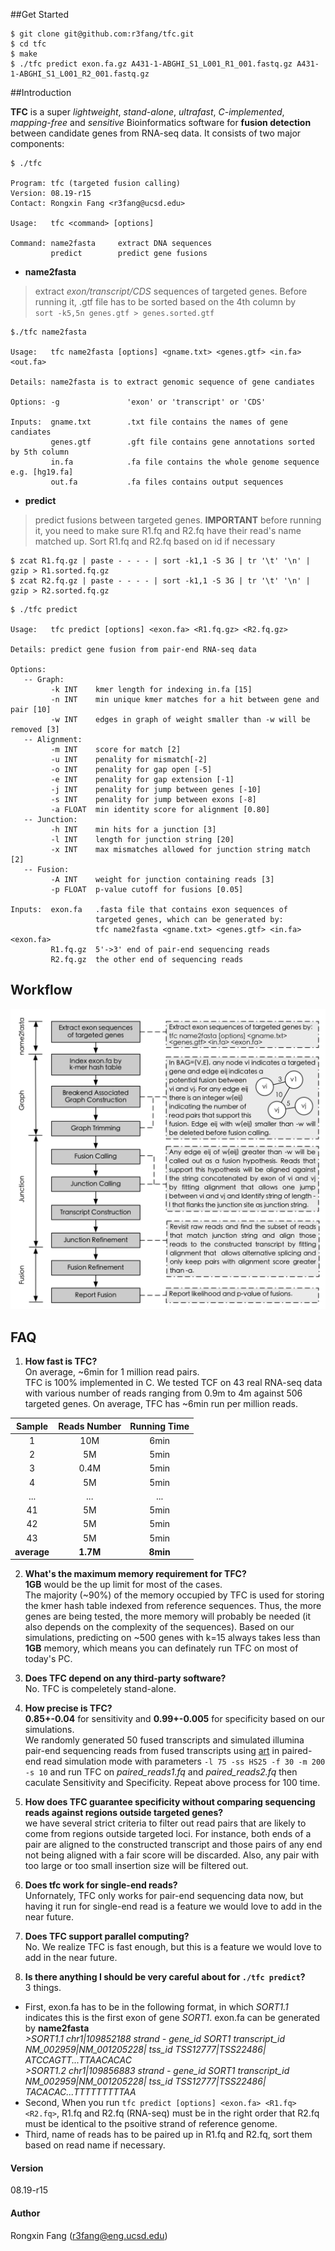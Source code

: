 ##Get Started

```
$ git clone git@github.com:r3fang/tfc.git
$ cd tfc
$ make
$ ./tfc predict exon.fa.gz A431-1-ABGHI_S1_L001_R1_001.fastq.gz A431-1-ABGHI_S1_L001_R2_001.fastq.gz
```

##Introduction

**TFC** is a super *lightweight*, *stand-alone*, *ultrafast*, *C-implemented*, *mapping-free* and *sensitive* Bioinformatics software for **fusion detection** between candidate genes from RNA-seq data. It consists of two major components:
 
```
$ ./tfc 

Program: tfc (targeted fusion calling)
Version: 08.19-r15
Contact: Rongxin Fang <r3fang@ucsd.edu>

Usage:   tfc <command> [options]

Command: name2fasta     extract DNA sequences
         predict        predict gene fusions
```

- **name2fasta** 
  
> extract *exon/transcript/CDS* sequences of targeted genes. Before running it, .gtf file has to be sorted based on the 4th column by  
`sort -k5,5n genes.gtf > genes.sorted.gtf`
 
```
$./tfc name2fasta

Usage:   tfc name2fasta [options] <gname.txt> <genes.gtf> <in.fa> <out.fa> 

Details: name2fasta is to extract genomic sequence of gene candiates

Options: -g               'exon' or 'transcript' or 'CDS' 

Inputs:  gname.txt        .txt file contains the names of gene candiates
         genes.gtf        .gft file contains gene annotations sorted by 5th column
         in.fa            .fa file contains the whole genome sequence e.g. [hg19.fa]
         out.fa           .fa files contains output sequences
```

- **predict** 
  
> predict fusions between targeted genes. **IMPORTANT** before running it, you need to make sure R1.fq and R2.fq have their read's name matched up. Sort R1.fq and R2.fq based on id if necessary 
```
$ zcat R1.fq.gz | paste - - - - | sort -k1,1 -S 3G | tr '\t' '\n' | gzip > R1.sorted.fq.gz
$ zcat R2.fq.gz | paste - - - - | sort -k1,1 -S 3G | tr '\t' '\n' | gzip > R2.sorted.fq.gz
```

```
$ ./tfc predict

Usage:   tfc predict [options] <exon.fa> <R1.fq.gz> <R2.fq.gz>

Details: predict gene fusion from pair-end RNA-seq data

Options:
   -- Graph:
         -k INT    kmer length for indexing in.fa [15]
         -n INT    min unique kmer matches for a hit between gene and pair [10]
         -w INT    edges in graph of weight smaller than -w will be removed [3]
   -- Alignment:
         -m INT    score for match [2]
         -u INT    penality for mismatch[-2]
         -o INT    penality for gap open [-5]
         -e INT    penality for gap extension [-1]
         -j INT    penality for jump between genes [-10]
         -s INT    penality for jump between exons [-8]
         -a FLOAT  min identity score for alignment [0.80]
   -- Junction:
         -h INT    min hits for a junction [3]
         -l INT    length for junction string [20]
         -x INT    max mismatches allowed for junction string match [2]
   -- Fusion:
         -A INT    weight for junction containing reads [3]
         -p FLOAT  p-value cutoff for fusions [0.05]

Inputs:  exon.fa   .fasta file that contains exon sequences of 
                   targeted genes, which can be generated by: 
                   tfc name2fasta <gname.txt> <genes.gtf> <in.fa> <exon.fa>  
         R1.fq.gz  5'->3' end of pair-end sequencing reads
         R2.fq.gz  the other end of sequencing reads
```
## Workflow

![workflow](https://github.com/r3fang/tfc/blob/master/img/workflow.jpg)

## FAQ

 1. **How fast is TFC?**     
 On average, ~6min for 1 million read pairs.     
 TFC is 100% implemented in C. We tested TCF on 43 real RNA-seq data with various number of reads ranging from 0.9m to 4m against 506 targeted genes. On average, TFC has ~6min run per million reads.   
 
  |Sample         | Reads Number   | Running Time |
  |:-------------:| :-------------:| :-------------:|
  |1       | 10M            | 6min         |
  |2  | 5M             | 5min         |
  |3              | 0.4M           | 5min         |
  |4              | 5M             | 5min         |
  |...            | ...            | ...          |
  |41             | 5M             | 5min         |
  |42             | 5M             | 5min         |
  |43             | 5M             | 5min         |  
  |**average**        | **1.7M**           | **8min**         |  
  
 2. **What's the maximum memory requirement for TFC?**   
 **1GB** would be the up limit for most of the cases.   
 The majority (~90%) of the memory occupied by TFC is used for storing the kmer hash table indexed from reference sequences. Thus, the more genes are being tested, the more memory will probably be needed (it also depends on the complexity of the sequences). Based on our simulations, predicting on ~500 genes with k=15 always takes less than **1GB** memory, which means you can definately run TFC on most of today's PC.

 3. **Does TFC depend on any third-party software?**   
 No. TFC is compeletely stand-alone.

 4. **How precise is TFC?**  
 **0.85+-0.04** for sensitivity and **0.99+-0.005** for specificity based on our simulations.     
 We randomly generated 50 fused transcripts and simulated illumina pair-end sequencing reads from fused transcripts using [art](http://www.niehs.nih.gov/research/resources/software/biostatistics/art/) in paired-end read simulation mode with parameters `-l 75 -ss HS25 -f 30 -m 200 -s 10` and run TFC on *paired_reads1.fq* and *paired_reads2.fq* then caculate Sensitivity and Specificity. Repeat above process for 100 time.

 5. **How does TFC guarantee specificity without comparing sequencing reads against regions outside targeted genes?**   
 we have several strict criteria to filter out read pairs that are likely to come from regions outside targeted loci. For instance, both ends of a pair are aligned to the constructed transcript and those pairs of any end not being aligned with a fair score will be discarded. Also, any pair with too large or too small insertion size will be filtered out.

 6. **Does tfc work for single-end reads?**   
 Unfornately, TFC only works for pair-end sequencing data now, but having it run for single-end read is a feature we would love to add in the near future.

 7. **Does TFC support parallel computing?**    
 No. We realize TFC is fast enough, but this is a feature we would love to add in the near future.

 8. **Is there anything I should be very careful about for `./tfc predict`?**  
 3 things.    

- First, exon.fa has to be in the following format, in which *SORT1.1* indicates this is the first exon of gene *SORT1*. exon.fa can be generated by **name2fasta**     
 *\>SORT1.1	chr1|109852188	strand	- gene_id	SORT1	transcript_id	NM_002959|NM_001205228|	tss_id	TSS12777|TSS22486|*     
 *ATCCAGTT...TTAACACAC*    
 *\>SORT1.2        chr1|109856883  strand  - gene_id SORT1   transcript_id   NM_002959|NM_001205228| tss_id  TSS12777|TSS22486|*  
 *TACACAC...TTTTTTTTTAA*       
- Second, When you run `tfc predict [options] <exon.fa> <R1.fq> <R2.fq>`, R1.fq and R2.fq (RNA-seq) must be in the right order that R2.fq must be identical to the psoitive strand of reference genome.         
- Third, name of reads has to be paired up in R1.fq and R2.fq, sort them based on read name if necessary.

#### Version
08.19-r15

#### Author
Rongxin Fang (r3fang@eng.ucsd.edu)

